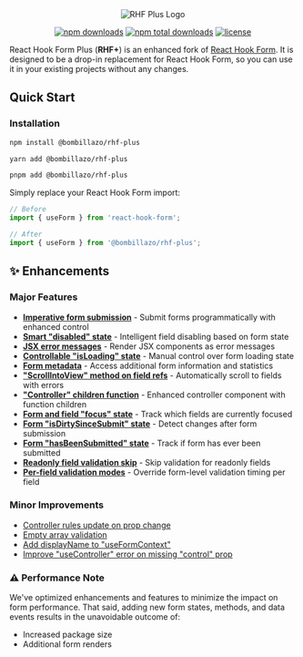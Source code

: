 <div align="center">
  <img src="./logo.png" alt="RHF Plus Logo" />
</div>

<div align="center">

<a href="https://www.npmjs.com/package/@bombillazo/rhf-plus"><img src="https://img.shields.io/npm/dm/@bombillazo/rhf-plus.svg?style=for-the-badge" alt="npm downloads" /></a>
<a href="https://www.npmjs.com/package/@bombillazo/rhf-plus"><img src="https://img.shields.io/npm/dt/@bombillazo/rhf-plus.svg?style=for-the-badge" alt="npm total downloads" /></a>
<a href="https://github.com/bombillazo/rhf-plus/blob/master/LICENSE"><img src="https://img.shields.io/npm/l/@bombillazo/rhf-plus?style=for-the-badge" alt="license" /></a>

</div>

React Hook Form Plus (**RHF+**) is an enhanced fork of [React Hook Form](https://react-hook-form.com/). It is designed to be a drop-in replacement for React Hook Form, so you can use it in your existing projects without any changes.

## Quick Start

### Installation

```sh
npm install @bombillazo/rhf-plus

yarn add @bombillazo/rhf-plus

pnpm add @bombillazo/rhf-plus
```

Simply replace your React Hook Form import:

```ts
// Before
import { useForm } from 'react-hook-form';

// After
import { useForm } from '@bombillazo/rhf-plus';
```

## ✨ Enhancements

### Major Features

- [**Imperative form submission**](./imperative_submit.md) - Submit forms programmatically with enhanced control
- [**Smart "disabled" state**](./smart-disabled-state.md) - Intelligent field disabling based on form state
- [**JSX error messages**](./jsx-error-messages.md) - Render JSX components as error messages
- [**Controllable "isLoading" state**](./controllable-is-loading-state.md) - Manual control over form loading state
- [**Form metadata**](./form-metadata.md) - Access additional form information and statistics
- [**"ScrollIntoView" method on field refs**](./scroll-into-view-method.md) - Automatically scroll to fields with errors
- [**"Controller" children function**](./controller-children-function.md) - Enhanced controller component with function children
- [**Form and field "focus" state**](./focused-fields.md) - Track which fields are currently focused
- [**Form "isDirtySinceSubmit" state**](./is-dirty-since-submit.md) - Detect changes after form submission
- [**Form "hasBeenSubmitted" state**](./has-been-submitted.md) - Track if form has ever been submitted
- [**Readonly field validation skip**](./readonly-validation-skip.md) - Skip validation for readonly fields
- [**Per-field validation modes**](./per-field-validation-modes.md) - Override form-level validation timing per field

### Minor Improvements

- [Controller rules update on prop change](./controller-rules-update.md)
- [Empty array validation](./empty-array-validation.md)
- [Add displayName to "useFormContext"](./use-form-context-display-name.md)
- [Improve "useController" error on missing "control" prop](./improve-missing-use-controller-prop-error.md)

### ⚠️ Performance Note

We've optimized enhancements and features to minimize the impact on form performance. That said, adding new form states, methods, and data events results in the unavoidable outcome of:

- Increased package size
- Additional form renders
